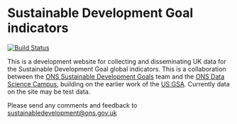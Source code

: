 # Sustainable Development Goal indicators

[![Build Status](https://travis-ci.org/datasciencecampus/sdg-indicators.svg?branch=master)](https://travis-ci.org/datasciencecampus/sdg-indicators)

This is a development website for collecting and disseminating UK data for the Sustainable Development Goal global indicators. This is a collaboration between the [ONS Sustainable Development Goals](https://www.ons.gov.uk/aboutus/whatwedo/programmesandprojects/sustainabledevelopmentgoals) team and the [ONS Data Science Campus](https://www.ons.gov.uk/aboutus/whatwedo/datasciencecampushttps://www.ons.gov.uk/aboutus/whatwedo/datasciencecampushttps://www.ons.gov.uk/aboutus/whatwedo/datasciencecampushttps://www.ons.gov.uk/aboutus/whatwedo/datasciencecampushttps://www.ons.gov.uk/aboutus/whatwedo/datasciencecampus), building on the earlier work of the [US GSA](https://github.com/GSA/sdg-indicators). Currently data on the site may be test data.

Please send any comments and feedback to <a href ="mailto:sustainabledevelopment@ons.gov.uk">sustainabledevelopment@ons.gov.uk</a>
